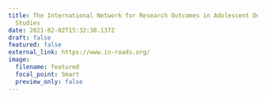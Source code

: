 ```yaml
---
title: The International Network for Research Outcomes in Adolescent Depression
  Studies
date: 2021-02-02T15:32:38.137Z
draft: false
featured: false
external_link: https://www.in-roads.org/
image:
  filename: featured
  focal_point: Smart
  preview_only: false
---
```

